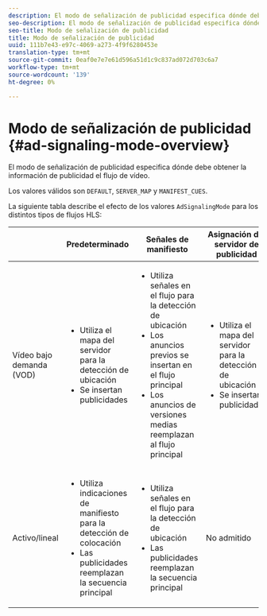 ```yaml
---
description: El modo de señalización de publicidad especifica dónde debe obtener la información de publicidad el flujo de vídeo.
seo-description: El modo de señalización de publicidad especifica dónde debe obtener la información de publicidad el flujo de vídeo.
seo-title: Modo de señalización de publicidad
title: Modo de señalización de publicidad
uuid: 111b7e43-e97c-4069-a273-4f9f6280453e
translation-type: tm+mt
source-git-commit: 0eaf0e7e7e61d596a51d1c9c837ad072d703c6a7
workflow-type: tm+mt
source-wordcount: '139'
ht-degree: 0%

---
```



# Modo de señalización de publicidad {#ad-signaling-mode-overview}

El modo de señalización de publicidad especifica dónde debe obtener la información de publicidad el flujo de vídeo.

Los valores válidos son `DEFAULT`, `SERVER_MAP` y `MANIFEST_CUES`.

La siguiente tabla describe el efecto de los valores `AdSignalingMode` para los distintos tipos de flujos HLS:

<table frame="all" colsep="1" rowsep="1" id="table_AdSignalingMode"> 
 <thead> 
  <tr rowsep="1"> 
   <th colname="1" class="entry"> </th> 
   <th colname="2" class="entry"> Predeterminado </th> 
   <th colname="3" class="entry"> Señales de manifiesto </th> 
   <th colname="4" class="entry"> Asignación del servidor de publicidad </th> 
  </tr> 
 </thead>
 <tbody> 
  <tr rowsep="1"> 
   <td colname="1"> Vídeo bajo demanda (VOD) </td> 
   <td colname="2"> 
    <ul id="ul_E79DA79107364D0D8B46A1859CA75B5C"> 
     <li id="li_B259ED87743F463095071F58DC840E39"> Utiliza el mapa del servidor para la detección de ubicación </li> 
     <li id="li_8957E4151466467BA6C954E5010E34EA"> Se insertan publicidades </li> 
    </ul> </td> 
   <td colname="3"> 
    <ul id="ul_D462C76717D94DE09915BDF6E9B3FB68"> 
     <li id="li_FB46108F4AD9457D99D2618ABEF7DBD1"> Utiliza señales en el flujo para la detección de ubicación </li> 
     <li id="li_C3F7FBB98F524CEF97D17318C292E9EA"> Los anuncios previos se insertan en el flujo principal </li> 
     <li id="li_A56E1545F84840DFA6D065DA60E98C31"> Los anuncios de versiones medias reemplazan al flujo principal </li> 
    </ul> </td> 
   <td colname="4"> 
    <ul id="ul_F10192B1B6F745CBB0D4C1A6D52A57B4"> 
     <li id="li_2ADACF71FA5F4A08A00A3399F5593420"> Utiliza el mapa del servidor para la detección de ubicación </li> 
     <li id="li_1201085B9C554A4BBD471E7EB2E363AC"> Se insertan publicidades </li> 
    </ul> </td> 
  </tr> 
  <tr rowsep="0"> 
   <td colname="1"> Activo/lineal </td> 
   <td colname="2"> 
    <ul id="ul_82AAC9EE056F49E999F809536A96C2F8"> 
     <li id="li_73BAD2BAA95F4592808B77F8DA436237"> Utiliza indicaciones de manifiesto para la detección de colocación </li> 
     <li id="li_A97B6F61078D4149A984B2412021E103"> Las publicidades reemplazan la secuencia principal </li> 
    </ul> </td> 
   <td colname="3"> 
    <ul id="ul_CAED2D4F46334D76AE025482881BF843"> 
     <li id="li_A8023845A037482DBFDEF7EF247FECFD"> Utiliza señales en el flujo para la detección de ubicación </li> 
     <li id="li_62A3CDAD249344EB89043B2AE0F4D7FF"> Las publicidades reemplazan la secuencia principal </li> 
    </ul> </td> 
   <td colname="4"> No admitido </td> 
  </tr> 
 </tbody> 
</table>

